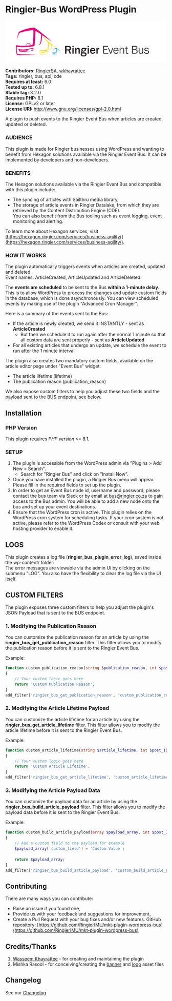 # Ringier-Bus WordPress Plugin #

![ringier bus banner](assets/banner.png)

**Contributors:** [RingierSA](https://profiles.wordpress.org/ringier/), [wkhayrattee](https://profiles.wordpress.org/wkhayrattee/)  
**Tags:** ringier, bus, api, cde   
**Requires at least:** 6.0  
**Tested up to:** 6.8.1  
**Stable tag:** 3.2.0  
**Requires PHP:** 8.1  
**License:** GPLv2 or later  
**License URI:** http://www.gnu.org/licenses/gpl-2.0.html  

A plugin to push events to the Ringier Event Bus when articles are created, updated or deleted.

### AUDIENCE

This plugin is made for Ringier businesses using WordPress and wanting to benefit from Hexagon solutions available via the Ringier Event Bus. It can be implemented by developers and non-developers.

### BENEFITS

The Hexagon solutions available via the Ringier Event Bus and compatible with this plugin include:  
- The syncing of articles with Sailthru media library,  
- The storage of article events in Ringier Datalake, from which they are retrieved by the Content Distribution Engine (CDE).  
You can also benefit from the Bus tooling such as event logging, event monitoring and alerting.

To learn more about Hexagon services, visit [https://hexagon.ringier.com/services/business-agility/](https://hexagon.ringier.com/services/business-agility/).


### HOW IT WORKS

The plugin automatically triggers events when articles are created, updated and deleted.  
Event names: ArticleCreated, ArticleUpdated and ArticleDeleted.

The **events are scheduled** to be sent to the Bus **within a 1-minute delay**. This is to allow WordPress to process the changes and update custom fields in the database, which is done asynchronously. You can view scheduled events by making use of the plugin "Advanced Cron Manager".

Here is a summary of the events sent to the Bus:
- If the article is newly created, we send it INSTANTLY - sent as **ArticleCreated**
    - But then we schedule it to run again after the normal 1 minute so that all custom data are sent properly - sent as **ArticleUpdated**
- For all existing articles that undergo an update, we schedule the event to run after the 1 minute interval

The plugin also creates two mandatory custom fields, available on the article editor page under "Event Bus" widget:  
- The article lifetime (lifetime)
- The publication reason (publication_reason)

We also expose custom filters to help you adjust these two fields and the payload sent to the BUS endpoint, see below.

## Installation ##

### PHP Version

This plugin requires *PHP version >= 8.1*.

### SETUP

1. The plugin is accessible from the WordPress admin via "Plugins > Add New > Search".
    - Search for "Ringier Bus" and click on "Install Now".
2. Once you have installed the plugin, a Ringier Bus menu will appear. Please fill in the required fields to set up the plugin.  
3. In order to get an Event Bus node id, username and password, please contact the bus team via Slack or by email at bus@ringier.co.za to gain access to the Bus admin.   You will be able to add a new node onto the bus and set up your event destinations.
4. Ensure that the WordPress cron is active. This plugin relies on the WordPress cron system for scheduling tasks. If your cron system is not active, please refer to the WordPress Codex or consult with your web hosting provider to enable it.

## LOGS

This plugin creates a log file (**ringier_bus_plugin_error_log**), saved inside the wp-content/ folder:  
The error messages are viewable via the admin UI by clicking on the submenu "LOG".
You also have the flexibility to clear the log file via the UI itself.

## CUSTOM FILTERS ##

The plugin exposes three custom filters to help you adjust the plugin's JSON Payload that is sent to the BUS endpoint.

### 1. Modifying the Publication Reason ###

You can customize the publication reason for an article by using the **ringier_bus_get_publication_reason** filter. This filter allows you to modify the publication reason before it is sent to the Ringier Event Bus.

Example:
```php
function custom_publication_reason(string $publication_reason, int $post_ID): string
{
    // Your custom logic goes here
    return 'Custom Publication Reason';
}
add_filter('ringier_bus_get_publication_reason', 'custom_publication_reason', 10, 2);
```

### 2. Modifying the Article Lifetime Payload ###

You can customize the article lifetime for an article by using the **ringier_bus_get_article_lifetime** filter. This filter allows you to modify the article lifetime before it is sent to the Ringier Event Bus.

Example:
```php
function custom_article_lifetime(string $article_lifetime, int $post_ID): string
{
    // Your custom logic goes here
    return 'Custom Article Lifetime';
}
add_filter('ringier_bus_get_article_lifetime', 'custom_article_lifetime', 10, 2);
```

### 3. Modifying the Article Payload Data ###

You can customize the payload data for an article by using the **ringier_bus_build_article_payload** filter. This filter allows you to modify the payload data before it is sent to the Ringier Event Bus.

Example:
```php
function custom_build_article_payload(array $payload_array, int $post_ID, WP_Post $post): array
{
    // Add a custom field to the payload for example
    $payload_array['custom_field'] = 'Custom Value';
    
    return $payload_array;
}
add_filter('ringier_bus_build_article_payload', 'custom_build_article_payload', 10, 3);
```

## Contributing ##

There are many ways you can contribute:  
- Raise an issue if you found one,  
- Provide us with your feedback and suggestions for improvement,  
- Create a Pull Request with your bug fixes and/or new features. GitHub repository: [https://github.com/RingierIMU/mkt-plugin-wordpress-bus](https://github.com/RingierIMU/mkt-plugin-wordpress-bus)

## Credits/Thanks ##

1) [Wasseem Khayrattee](https://github.com/wkhayrattee) - for creating and maintaining the plugin  
2) Mishka Rasool - for conceiving/creating the [banner](assets/banner.png) and [logo](assets/logo.png) asset files

## Changelog ##

See our [Changelog](CHANGELOG.md)
